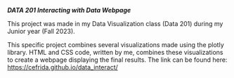 ***DATA 201 Interacting with Data Webpage***

This project was made in my Data Visualization class (Data 201) during my Junior year (Fall 2023). 

This specific project combines several visualizations made using the plotly library. HTML and CSS code, written by me, combines these visualizations to create a webpage displaying the final results. The link can be found here: https://cefrida.github.io/data_interact/

